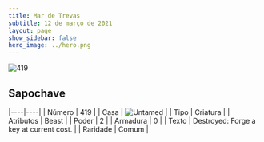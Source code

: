 ```yaml
---
title: Mar de Trevas
subtitle: 12 de março de 2021
layout: page
show_sidebar: false
hero_image: ../hero.png
---
```


![419](https://cdn.keyforgegame.com/media/card_front/pt/496_419_67VF7669QVVX_pt.png)

## Sapochave

|----|----|
| Número | 419 |
| Casa | ![Untamed](https://archonarcana.com/images/thumb/b/bd/Untamed.png/22px-Untamed.png "Indomados") |
| Tipo | Criatura |
| Atributos | Beast |
| Poder | 2 |
| Armadura | 0 |
| Texto | Destroyed: Forge a key at current cost. |
| Raridade | Comum |
